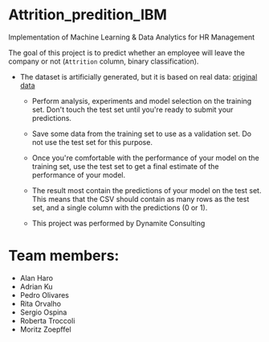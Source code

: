 # Attrition_predition_IBM

Implementation of Machine Learning &  Data Analytics for HR Management

The goal of this project is to predict whether an employee will leave the company or not (`Attrition` column, binary classification).
* The dataset is artificially generated, but it is based on real data: [original data](https://www.kaggle.com/datasets/pavansubhasht/ibm-hr-analytics-attrition-dataset)
    * Perform analysis, experiments and model selection on the training set. Don't touch the test set until you're ready to submit your predictions.
    * Save some data from the training set to use as a validation set. Do not use the test set for this purpose.
    * Once you're comfortable with the performance of your model on the training set, use the test set to get a final estimate of the performance of your model.
    * The result most contain the predictions of your model on the test set. This means that the CSV should contain as many rows as the test set, and a single column with the predictions (0 or 1).
 
    * This project was performed by Dynamite Consulting

# Team members:
- Alan Haro
- Adrian Ku
- Pedro Olivares
- Rita Orvalho
- Sergio Ospina
- Roberta Troccoli
- Moritz Zoepffel
